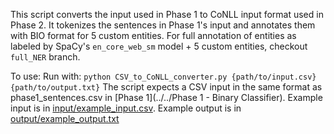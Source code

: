 This script converts the input used in Phase 1 to CoNLL input format used in Phase 2. It tokenizes the sentences in Phase 1's input and annotates them with BIO format for 5 custom entities. For full annotation of entities as labeled by SpaCy's `en_core_web_sm` model + 5 custom entities, checkout `full_NER` branch.

To use:
Run with:
`python CSV_to_CoNLL_converter.py {path/to/input.csv} {path/to/output.txt}`
The script expects a CSV input in the same format as phase1_sentences.csv in [Phase 1](../../Phase 1 - Binary Classifier). 
Example input is in [input/example_input.csv](input/example_input.csv).
Example output is in [output/example_output.txt](output/example_output.txt)